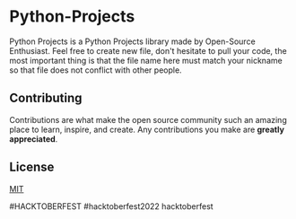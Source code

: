 # Python-Projects
Python Projects is a Python Projects library made by Open-Source Enthusiast. Feel free to create new file, don't hesitate to pull your code, the most important thing is that the file name here must match your nickname so that file does not conflict with other people.

## Contributing
Contributions are what make the open source community such an amazing place to learn, inspire, and create. Any contributions you make are **greatly appreciated**.

## License
[MIT](https://choosealicense.com/licenses/mit/)

#HACKTOBERFEST
#hacktoberfest2022
hacktoberfest

